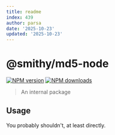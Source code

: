 ```yaml
---
title: readme
index: 439
author: parsa
date: '2025-10-23'
updated: '2025-10-23'
---
```

# @smithy/md5-node

[![NPM version](https://img.shields.io/npm/v/@smithy/hash-node/latest.svg)](https://www.npmjs.com/package/@smithy/hash-node)
[![NPM downloads](https://img.shields.io/npm/dm/@smithy/hash-node.svg)](https://www.npmjs.com/package/@smithy/hash-node)

> An internal package

## Usage

You probably shouldn't, at least directly.
